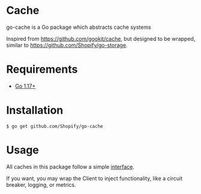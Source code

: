 # Cache

go-cache is a Go package which abstracts cache systems

Inspired from https://github.com/gookit/cache, but designed to be wrapped, similar to https://github.com/Shopify/go-storage.

# Requirements

- [Go 1.17+](http://golang.org/dl/)

# Installation

```console
$ go get github.com/Shopify/go-cache
```

# Usage

All caches in this package follow a simple [interface](client.go).

If you want, you may wrap the Client to inject functionality, like a circuit breaker, logging, or metrics.
